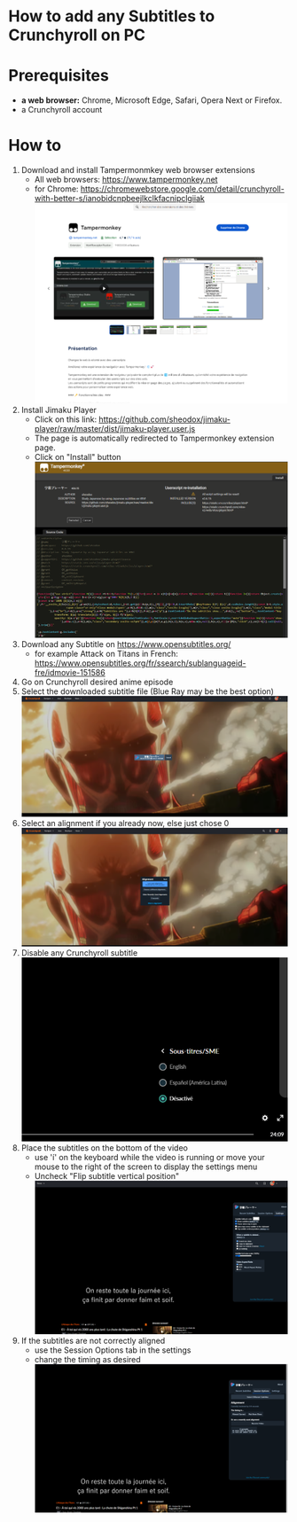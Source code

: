 # How to add any Subtitles to Crunchyroll on PC

# Prerequisites 

* **a web browser:** Chrome, Microsoft Edge, Safari, Opera Next or Firefox.
* a Crunchyroll account

# How to

1. Download and install Tampermonmkey web browser extensions
   * All web browsers: https://www.tampermonkey.net
   * for Chrome: https://chromewebstore.google.com/detail/crunchyroll-with-better-s/ianobidcnpbeejlkclkfacnipclgiiak
   ![img_1.png](img_1.png) 
3. Install Jimaku Player
   * Click on this link: https://github.com/sheodox/jimaku-player/raw/master/dist/jimaku-player.user.js
   * The page is automatically redirected to Tampermonkey extension page.
   * Click on "Install" button
   ![img.png](img.png)
6. Download any Subtitle on https://www.opensubtitles.org/
   * for example Attack on Titans in French: https://www.opensubtitles.org/fr/ssearch/sublanguageid-fre/idmovie-151586
8. Go on Crunchyroll desired anime episode
9. Select the downloaded subtitle file (Blue Ray may be the best option)
   ![img_3.png](img_3.png)
10. Select an alignment if you already now, else just chose 0
    ![img_4.png](img_4.png)
9. Disable any Crunchyroll subtitle\
   ![img_2.png](img_2.png)
10. Place the subtitles on the bottom of the video
    * use 'í' on the keyboard while the video is running or move your mouse to the right of the screen to display the settings menu
    * Uncheck "Flip subtitle vertical position"
    ![img_5.png](img_5.png)
13. If the subtitles are not correctly aligned
    * use the Session Options tab in the settings
    * change the timing as desired
    ![img_6.png](img_6.png)